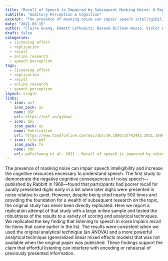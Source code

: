 ```yaml
---
title: "Recall of Speech is Impaired by Subsequent Masking Noise: A Replication of Rabbitt (1968) Experiment 2"
subtitle: "Auditory Perception & Cognition"
excerpt: "The presence of masking noise can impair speech intelligibility and increase the cognitive resources necessary to understand speech. The first study to demonstrate the negative cognitive consequences of noisy speech—published by Rabbitt in 1968—found that participants had poorer recall for aurally presented digits early in a list when later digits were presented in noise relative to quiet. However, despite being cited nearly 500 times and providing the foundation for a wealth of subsequent research on the topic, the original study has never been directly replicated. Here we report a replication attempt of that study with a large online sample and tested the robustness of the results to a variety of scoring and analytical techniques. We replicated the key finding that listening to speech in noise impairs recall for items that came earlier in the list. The results were consistent when we used the original analytical technique (an ANOVA) and a more powerful analytical technique (generalized linear mixed effects models) that was not available when the original paper was published. These findings support the claim that effortful listening can interfere with encoding or rehearsal of previously presented information."
date: "2021-03-15"
author: "Claire Guang, Emmett Lefkowitz, Naseem Dillman-Hasso, Violet A. Brown, & Julia F. Strand"
draft: false
categories:
  - listening effort
  - replication
  - recall
  - online research
  - speech perception 
tags:
  - listening effort
  - replication
  - recall
  - online research
  - speech perception 
layout: single
links:
  - icon: osf
    icon_pack: ai
    name: OSF
    url: https://osf.io/qjbxw/
  - icon: doi
    icon_pack: ai
    name: Publication
    url: https://www.tandfonline.com/doi/abs/10.1080/25742442.2021.1896908
  - icon: file-pdf
    icon_pack: fa
    name: PDF
    url: pdfs/Guang et al. 2021 - Recall of speech is impaired by subsequent masking noise - A replication of Rabbitt (1968) Experiment 2.pdf
---
```


The presence of masking noise can impair speech intelligibility and increase the cognitive resources necessary to understand speech. The first study to demonstrate the negative cognitive consequences of noisy speech—published by Rabbitt in 1968—found that participants had poorer recall for aurally presented digits early in a list when later digits were presented in noise relative to quiet. However, despite being cited nearly 500 times and providing the foundation for a wealth of subsequent research on the topic, the original study has never been directly replicated. Here we report a replication attempt of that study with a large online sample and tested the robustness of the results to a variety of scoring and analytical techniques. We replicated the key finding that listening to speech in noise impairs recall for items that came earlier in the list. The results were consistent when we used the original analytical technique (an ANOVA) and a more powerful analytical technique (generalized linear mixed effects models) that was not available when the original paper was published. These findings support the claim that effortful listening can interfere with encoding or rehearsal of previously presented information.
